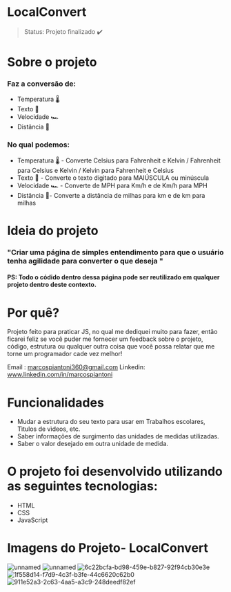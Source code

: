 <h1> LocalConvert </h1>

> Status: Projeto finalizado ✔️

<h1> Sobre o projeto </h1>

### Faz a conversão de:

+ Temperatura 🌡️
+ Texto 📃
+ Velocidade 🏎️
+ Distância 📌

### No qual podemos:
+ Temperatura 🌡️ - Converte Celsius para Fahrenheit e Kelvin /
  Fahrenheit para Celsius e Kelvin 
 / Kelvin para Fahrenheit e Celsius 
+ Texto 📃 - Converte o texto digitado para MAIÚSCULA ou minúscula
+ Velocidade 🏎️ - Converte de MPH para Km/h e de Km/h para MPH
+ Distância 📌- Converte a distância de milhas para km e de km para milhas

<h1> Ideia do projeto </h1>

### "Criar uma página de simples entendimento para que o usuário tenha agilidade para converter o que deseja "
   #### PS: Todo o códido dentro dessa página pode ser reutilizado em qualquer projeto dentro deste contexto.
   
<h1> Por quê? </h1> 
 Projeto feito para praticar JS, no qual me dediquei muito para fazer,  então ficarei feliz se você puder me fornecer um feedback sobre o projeto, código, estrutura ou qualquer outra coisa que você possa relatar que me torne um programador cade vez melhor! 

Email : marcospiantoni360@gmail.com
Linkedin: www.linkedin.com/in/marcospiantoni

<h1> Funcionalidades </h1>

+ Mudar a estrutura do seu texto para usar em Trabalhos escolares, Tìtulos de vìdeos, etc.
+ Saber informações de surgimento das unidades de medidas utilizadas.
+ Saber o valor desejado em outra unidade de medida.

<h1> O projeto foi desenvolvido utilizando as seguintes tecnologias: </h1>

+ HTML
+ CSS
+ JavaScript

<h1> Imagens do Projeto- LocalConvert </h1>

![unnamed](https://user-images.githubusercontent.com/100890415/170072246-c3937764-1a1f-45ef-8c32-a45689cee744.png)
![unnamed](https://user-images.githubusercontent.com/100890415/170073090-d293acb3-8093-417f-955c-8aa6da165cd3.png)
![6c22bcfa-bd98-459e-b827-92f94cb30e3e](https://user-images.githubusercontent.com/100890415/170073547-3bd5f73f-b801-421f-9ceb-c7e90e6e863d.png)
![1f558d14-f7d9-4c3f-b3fe-44c6620c62b0](https://user-images.githubusercontent.com/100890415/170074087-3ce6fc6c-f485-4fbc-a423-8c2e6bfe6046.png)
![911e52a3-2c63-4aa5-a3c9-248deedf82ef](https://user-images.githubusercontent.com/100890415/170074366-3cff477c-dc24-4e67-bd73-b4b5a54900d0.png)


